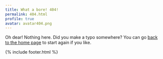 ```yaml
---
title: What a bore! 404!
permalink: 404.html
profile: true
avatar: avatar404.png
---
```


Oh dear! Nothing here. Did you make a typo somewhere? You can go [back to the home page](/) to start again if you like.

{% include footer.html %}
